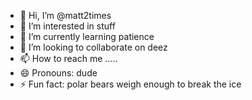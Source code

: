 - 👋 Hi, I’m @matt2times
- 👀 I’m interested in stuff
- 🌱 I’m currently learning patience
- 💞️ I’m looking to collaborate on deez
- 📫 How to reach me .....
- 😄 Pronouns: dude
- ⚡ Fun fact: polar bears weigh enough to break the ice

<!---
matt2times/matt2times is a ✨ special ✨ repository because its `README.md` (this file) appears on your GitHub profile.
You can click the Preview link to take a look at your changes.
--->
